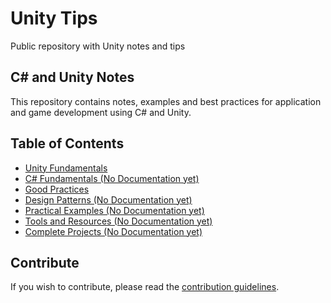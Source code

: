 # Unity Tips

Public repository with Unity notes and tips

## C# and Unity Notes

This repository contains notes, examples and best practices for application and game development using C# and Unity.

## Table of Contents

- [Unity Fundamentals](/01-Unity-Fundamentals)
- [C# Fundamentals (No Documentation yet)](/02-CSharp-Fundamentals)
- [Good Practices](/03-Good-Practices)
- [Design Patterns (No Documentation yet)](/04-Desingn-Patterns)
- [Practical Examples (No Documentation yet)](/05-Practical-Examples)
- [Tools and Resources (No Documentation yet)](/06-Tools-And-Resources)
- [Complete Projects (No Documentation yet)](/07-Complete-Projects)

## Contribute

If you wish to contribute, please read the [contribution guidelines](/CONTRIBUTING.md).
